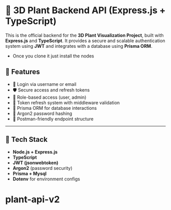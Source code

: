# 🌱 3D Plant Backend API (Express.js + TypeScript)

This is the official backend for the **3D Plant Visualization Project**, built with **Express.js** and **TypeScript**. It provides a secure and scalable authentication system using **JWT** and integrates with a database using **Prisma ORM**.

- Once you clone it just install the nodes

## 🚀 Features

- 🔐 Login via username or email
- 🛡️ Secure access and refresh tokens
- 🧠 Role-based access (user, admin)
- 🔄 Token refresh system with middleware validation
- 💾 Prisma ORM for database interactions
- 🧂 Argon2 password hashing
- 🧪 Postman-friendly endpoint structure

---

## 🧱 Tech Stack

- **Node.js + Express.js**
- **TypeScript**
- **JWT (jsonwebtoken)**
- **Argon2** (password security)
- **Prisma + Mysql**
- **Dotenv** for environment configs


# plant-api-v2
